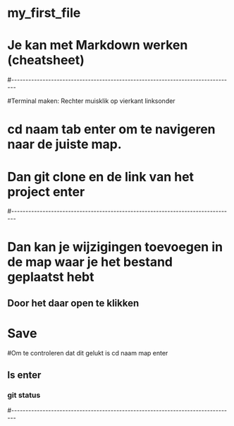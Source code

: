 # my_first_file
# Je kan met Markdown werken (cheatsheet) 

#-------------------------------------------------------------------------------

#Terminal maken: Rechter muisklik op vierkant linksonder 
# cd naam tab enter om te navigeren naar de juiste map. 
# Dan git clone en de link van het project enter 

#-------------------------------------------------------------------------------

# Dan kan je wijzigingen toevoegen in de map waar je het bestand geplaatst hebt
## Door het daar open te klikken
# Save 
#Om te controleren dat dit gelukt is cd naam map enter 
## ls enter 
### git status 

#-------------------------------------------------------------------------------
